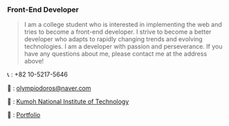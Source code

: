 ### Front-End Developer



> I am a college student who is interested in implementing the web and tries to become a front-end developer.
> I strive to become a better developer who adapts to rapidly changing trends and evolving technologies.
> I am a developer with passion and perseverance. If you have any questions about me, please contact me at the address above!



📞 : +82 10-5217-5646

📩 : olympiodoros@naver.com

🏫 : [Kumoh National Institute of Technology](https://www.kumoh.ac.kr/ko/index.do)

🧑 : [Portfolio](https://gunwoongpark.github.io/portfolio/)
